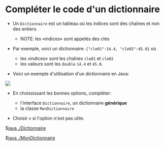 <style>
pre > code {
    -webkit-touch-callout: text;
    -webkit-user-select: text;
    -khtml-user-select: text;
    -moz-user-select: text;
    -ms-user-select: text;
    user-select: text;
}
</style>


# Compléter le code d'un dictionnaire

* Un `Dictionnaire` est un tableau où les indices sont des chaînes et non des entiers.
    * NOTE: les «indices» sont appelés des clés
* Par exemple, voici un dictionnaire: `{"cle01":14.4, "cle02":45.0}` où
    * les «indices» sont les chaînes `cle01` et `cle02` 
    * les valeurs sont les `double` `14.4` et `45.0`.

* Voici un exemple d'utilisation d'un dictionnaire en Java:

<img src="https://ciboulot.ca/cegep/420-3C6-MO/modules/03/01/mini_test_theorie/main.png"/>

* En choississant les bonnes options, compléter:
    * l'interface `Dictionnaire`, un dictionnaire **générique**
    * la classe `MonDictionnaire`

* Choisir `∅` si l'option n'est pas utile.

$[java ./Dictionnaire]()

$[java ./MonDictionnaire]()
